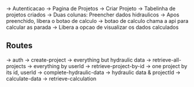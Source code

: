 -> Autenticacao
-> Pagina de Projetos
-> Criar Projeto
-> Tabelinha de projetos criados
-> Duas colunas: Preencher dados hidraulicos
-> Apos preenchido, libera o botao de calculo
-> botao de calculo chama a api para calcular as parada
-> Libera a opcao de visualizar os dados calculados

## Routes
-> auth
-> create-project -> everything but hydraulic data
-> retrieve-all-projects -> everything by userId
-> retrieve-project-by-id -> one project by its id, userId
-> complete-hydraulic-data -> hydraulic data &  projectId
-> calculate-data
-> retrieve-calculation
